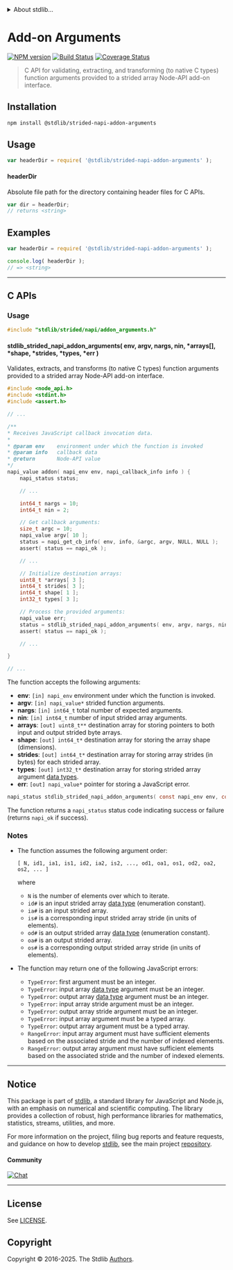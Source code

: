 <!--

@license Apache-2.0

Copyright (c) 2020 The Stdlib Authors.

Licensed under the Apache License, Version 2.0 (the "License");
you may not use this file except in compliance with the License.
You may obtain a copy of the License at

   http://www.apache.org/licenses/LICENSE-2.0

Unless required by applicable law or agreed to in writing, software
distributed under the License is distributed on an "AS IS" BASIS,
WITHOUT WARRANTIES OR CONDITIONS OF ANY KIND, either express or implied.
See the License for the specific language governing permissions and
limitations under the License.

-->


<details>
  <summary>
    About stdlib...
  </summary>
  <p>We believe in a future in which the web is a preferred environment for numerical computation. To help realize this future, we've built stdlib. stdlib is a standard library, with an emphasis on numerical and scientific computation, written in JavaScript (and C) for execution in browsers and in Node.js.</p>
  <p>The library is fully decomposable, being architected in such a way that you can swap out and mix and match APIs and functionality to cater to your exact preferences and use cases.</p>
  <p>When you use stdlib, you can be absolutely certain that you are using the most thorough, rigorous, well-written, studied, documented, tested, measured, and high-quality code out there.</p>
  <p>To join us in bringing numerical computing to the web, get started by checking us out on <a href="https://github.com/stdlib-js/stdlib">GitHub</a>, and please consider <a href="https://opencollective.com/stdlib">financially supporting stdlib</a>. We greatly appreciate your continued support!</p>
</details>

# Add-on Arguments

[![NPM version][npm-image]][npm-url] [![Build Status][test-image]][test-url] [![Coverage Status][coverage-image]][coverage-url] <!-- [![dependencies][dependencies-image]][dependencies-url] -->

> C API for validating, extracting, and transforming (to native C types) function arguments provided to a strided array Node-API add-on interface.

<!-- Section to include introductory text. Make sure to keep an empty line after the intro `section` element and another before the `/section` close. -->

<section class="intro">

</section>

<!-- /.intro -->

<!-- Package usage documentation. -->

<section class="installation">

## Installation

```bash
npm install @stdlib/strided-napi-addon-arguments
```

</section>

<section class="usage">

## Usage

```javascript
var headerDir = require( '@stdlib/strided-napi-addon-arguments' );
```

#### headerDir

Absolute file path for the directory containing header files for C APIs.

```javascript
var dir = headerDir;
// returns <string>
```

</section>

<!-- /.usage -->

<!-- Package usage notes. Make sure to keep an empty line after the `section` element and another before the `/section` close. -->

<section class="notes">

</section>

<!-- /.notes -->

<!-- Package usage examples. -->

<section class="examples">

## Examples

```javascript
var headerDir = require( '@stdlib/strided-napi-addon-arguments' );

console.log( headerDir );
// => <string>
```

</section>

<!-- /.examples -->

<!-- C interface documentation. -->

* * *

<section class="c">

## C APIs

<!-- Section to include introductory text. Make sure to keep an empty line after the intro `section` element and another before the `/section` close. -->

<section class="intro">

</section>

<!-- /.intro -->

<!-- C usage documentation. -->

<section class="usage">

### Usage

```c
#include "stdlib/strided/napi/addon_arguments.h"
```

<!-- lint disable maximum-heading-length -->

#### stdlib_strided_napi_addon_arguments( env, argv, nargs, nin, \*arrays\[], \*shape, \*strides, \*types, \*err )

Validates, extracts, and transforms (to native C types) function arguments provided to a strided array Node-API add-on interface.

```c
#include <node_api.h>
#include <stdint.h>
#include <assert.h>

// ...

/**
* Receives JavaScript callback invocation data.
*
* @param env    environment under which the function is invoked
* @param info   callback data
* @return       Node-API value
*/
napi_value addon( napi_env env, napi_callback_info info ) {
    napi_status status;

    // ...

    int64_t nargs = 10;
    int64_t nin = 2;

    // Get callback arguments:
    size_t argc = 10;
    napi_value argv[ 10 ];
    status = napi_get_cb_info( env, info, &argc, argv, NULL, NULL );
    assert( status == napi_ok );

    // ...

    // Initialize destination arrays:
    uint8_t *arrays[ 3 ];
    int64_t strides[ 3 ];
    int64_t shape[ 1 ];
    int32_t types[ 3 ];

    // Process the provided arguments:
    napi_value err;
    status = stdlib_strided_napi_addon_arguments( env, argv, nargs, nin, arrays, shape, strides, types, &err );
    assert( status == napi_ok );

    // ...

}

// ...
```

The function accepts the following arguments:

-   **env**: `[in] napi_env` environment under which the function is invoked.
-   **argv**: `[in] napi_value*` strided function arguments.
-   **nargs**: `[in] int64_t` total number of expected arguments.
-   **nin**: `[in] int64_t` number of input strided array arguments.
-   **arrays**: `[out] uint8_t**` destination array for storing pointers to both input and output strided byte arrays.
-   **shape**: `[out] int64_t*` destination array for storing the array shape (dimensions).
-   **strides**: `[out] int64_t*` destination array for storing array strides (in bytes) for each strided array.
-   **types**: `[out] int32_t*` destination array for storing strided array argument [data types][@stdlib/strided/dtypes].
-   **err**: `[out] napi_value*` pointer for storing a JavaScript error.

```c
napi_status stdlib_strided_napi_addon_arguments( const napi_env env, const napi_value *argv, const int64_t nargs, const int64_t nin, uint8_t *arrays[], int64_t *shape, int64_t *strides, int32_t *types, napi_value *err );
```

The function returns a `napi_status` status code indicating success or failure (returns `napi_ok` if success).

</section>

<!-- /.usage -->

<!-- C API usage notes. Make sure to keep an empty line after the `section` element and another before the `/section` close. -->

<section class="notes">

### Notes

-   The function assumes the following argument order:

    ```text
    [ N, id1, ia1, is1, id2, ia2, is2, ..., od1, oa1, os1, od2, oa2, os2, ... ]
    ```

    where

    -   `N` is the number of elements over which to iterate.
    -   `id#` is an input strided array [data type][@stdlib/strided/dtypes] (enumeration constant).
    -   `ia#` is an input strided array.
    -   `is#` is a corresponding input strided array stride (in units of elements).
    -   `od#` is an output strided array [data type][@stdlib/strided/dtypes] (enumeration constant).
    -   `oa#` is an output strided array.
    -   `os#` is a corresponding output strided array stride (in units of elements).

-   The function may return one of the following JavaScript errors:

    -   `TypeError`: first argument must be an integer.
    -   `TypeError`: input array [data type][@stdlib/strided/dtypes] argument must be an integer.
    -   `TypeError`: output array [data type][@stdlib/strided/dtypes] argument must be an integer.
    -   `TypeError`: input array stride argument must be an integer.
    -   `TypeError`: output array stride argument must be an integer.
    -   `TypeError`: input array argument must be a typed array.
    -   `TypeError`: output array argument must be a typed array.
    -   `RangeError`: input array argument must have sufficient elements based on the associated stride and the number of indexed elements.
    -   `RangeError`: output array argument must have sufficient elements based on the associated stride and the number of indexed elements.

</section>

<!-- /.notes -->

<!-- C API usage examples. -->

<section class="examples">

</section>

<!-- /.examples -->

</section>

<!-- /.c -->

<!-- Section to include cited references. If references are included, add a horizontal rule *before* the section. Make sure to keep an empty line after the `section` element and another before the `/section` close. -->

<section class="references">

</section>

<!-- /.references -->

<!-- Section for related `stdlib` packages. Do not manually edit this section, as it is automatically populated. -->

<section class="related">

</section>

<!-- /.related -->

<!-- Section for all links. Make sure to keep an empty line after the `section` element and another before the `/section` close. -->


<section class="main-repo" >

* * *

## Notice

This package is part of [stdlib][stdlib], a standard library for JavaScript and Node.js, with an emphasis on numerical and scientific computing. The library provides a collection of robust, high performance libraries for mathematics, statistics, streams, utilities, and more.

For more information on the project, filing bug reports and feature requests, and guidance on how to develop [stdlib][stdlib], see the main project [repository][stdlib].

#### Community

[![Chat][chat-image]][chat-url]

---

## License

See [LICENSE][stdlib-license].


## Copyright

Copyright &copy; 2016-2025. The Stdlib [Authors][stdlib-authors].

</section>

<!-- /.stdlib -->

<!-- Section for all links. Make sure to keep an empty line after the `section` element and another before the `/section` close. -->

<section class="links">

[npm-image]: http://img.shields.io/npm/v/@stdlib/strided-napi-addon-arguments.svg
[npm-url]: https://npmjs.org/package/@stdlib/strided-napi-addon-arguments

[test-image]: https://github.com/stdlib-js/strided-napi-addon-arguments/actions/workflows/test.yml/badge.svg?branch=main
[test-url]: https://github.com/stdlib-js/strided-napi-addon-arguments/actions/workflows/test.yml?query=branch:main

[coverage-image]: https://img.shields.io/codecov/c/github/stdlib-js/strided-napi-addon-arguments/main.svg
[coverage-url]: https://codecov.io/github/stdlib-js/strided-napi-addon-arguments?branch=main

<!--

[dependencies-image]: https://img.shields.io/david/stdlib-js/strided-napi-addon-arguments.svg
[dependencies-url]: https://david-dm.org/stdlib-js/strided-napi-addon-arguments/main

-->

[chat-image]: https://img.shields.io/gitter/room/stdlib-js/stdlib.svg
[chat-url]: https://app.gitter.im/#/room/#stdlib-js_stdlib:gitter.im

[stdlib]: https://github.com/stdlib-js/stdlib

[stdlib-authors]: https://github.com/stdlib-js/stdlib/graphs/contributors

[stdlib-license]: https://raw.githubusercontent.com/stdlib-js/strided-napi-addon-arguments/main/LICENSE

[@stdlib/strided/dtypes]: https://github.com/stdlib-js/strided-dtypes

</section>

<!-- /.links -->
